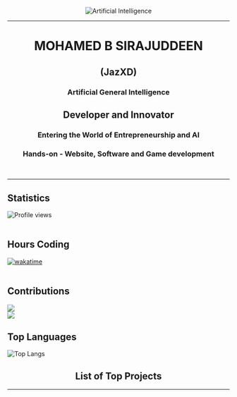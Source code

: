 <!-- ![Artificial Intellegence](https://wallpapers.com/images/featured/ai-vpzcidps6aw64inn.jpg)-->
<!-- ![Artificial Intellegence](https://img.pikbest.com/background/20220119/ai-artificial-intelligence-starry-sky-portrait-blue-technology-banner_6231445.jpg!w700wp)-->

<p align='center' ><img src="https://img.pikbest.com/background/20220119/ai-artificial-intelligence-starry-sky-portrait-blue-technology-banner_6231445.jpg!w700wp" alt="Artificial Intelligence" class="center-image"></p>
<hr>
<h1 align="center">MOHAMED B SIRAJUDDEEN</h1>
<h2 align="center">(JazXD)</h2>
<h3 align="center">Artificial General Intelligence</h3>
<h2 align='center'>Developer and Innovator</h2>

<h3 align='center'>Entering the World of Entrepreneurship and AI</h3>

<h3 align='center'>Hands-on - Website, Software and Game development</h3>
<br><hr>

## Statistics

![Profile views](https://komarev.com/ghpvc/?username=jaz0xd)<br><br>

## Hours Coding
[![wakatime](https://wakatime.com/badge/user/0e30fc82-fae6-4af4-865a-dbc0052c077a.svg)](https://wakatime.com/@0e30fc82-fae6-4af4-865a-dbc0052c077a)<br><br>

## Contributions
<!-- [![Jaz0xd's Contribution Stats](https://github-readme-stats.vercel.app/api?username=jaz0xd&show_icons=true&theme=radical)](https://github.com/anuraghazra/github-readme-stats) --!> <!-- Theme -> default, dark, radical -->
![](https://github-readme-stats.vercel.app/api?username=jaz0xd&theme=dark&hide_border=false&include_all_commits=true&count_private=true)<br/>
![](https://nirzak-streak-stats.vercel.app/?user=jaz0xd&theme=dark&hide_border=false)

## Top Languages
<!-- ![Top Languages](https://github-readme-stats.vercel.app/api/top-langs/?username=jaz0xd&layout=compact&theme=default) -->
![Top Langs](https://github-readme-stats.vercel.app/api/top-langs/?username=jaz0xd&layout=compact&theme=dark&hide)

<!-- ## All Languages -->
<!-- <p align="left"><img src="https://wakatime.com/share/@JazXD/486c80ef-10b0-4c60-a37a-a14ec02592ba.svg" width="600" height="400"></p> -->

<h2 align="center">List of Top Projects</h2>

<hr>




